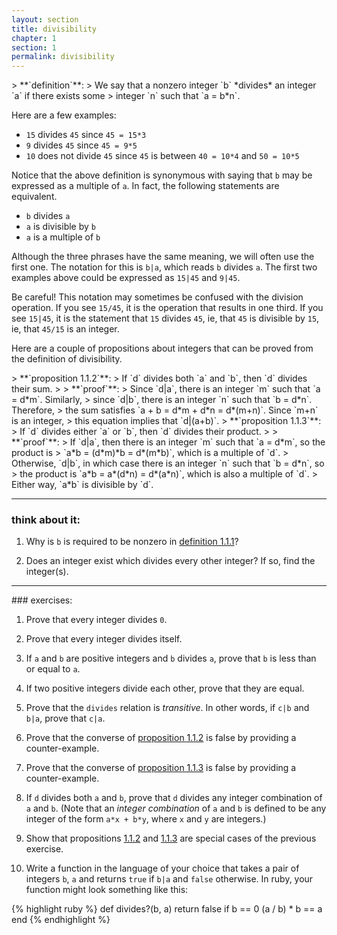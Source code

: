 ```yaml
---
layout: section
title: divisibility
chapter: 1
section: 1
permalink: divisibility
---
```


<span id="1.1.1" />
> **`definition`**:
> We say that a nonzero integer `b` *divides* an integer `a` if there exists some
> integer `n` such that `a = b*n`.

Here are a few examples:
- `15` divides `45` since `45 = 15*3`
- `9` divides `45` since `45 = 9*5`
- `10` does not divide `45` since `45` is between `40 = 10*4` and `50 = 10*5`

Notice that the above definition is synonymous with saying that `b` may be
expressed as a multiple of `a`.  In fact, the following statements are
equivalent.
- `b` divides `a`
- `a` is divisible by `b`
- `a` is a multiple of `b`

Although the three phrases have the same meaning, we will often use the first one.
The notation for this is `b|a`, which reads `b` divides `a`.  The first two
examples above could be expressed as `15|45` and `9|45`.

Be careful!  This notation may sometimes be confused with the division operation.
If you see `15/45`, it is the operation that results in one third.
If you see `15|45`, it is the statement that `15` divides `45`, ie, that `45`
is divisible by `15`, ie, that `45/15` is an integer.

Here are a couple of propositions about integers that can be proved from the
definition of divisibility.

<span id="1.1.2" />
> **`proposition 1.1.2`**:
> If `d` divides both `a` and `b`, then `d` divides their sum.
>
> **`proof`**:
> Since `d|a`, there is an integer `m` such that `a = d*m`.  Similarly,
> since `d|b`, there is an integer `n` such that `b = d*n`.  Therefore,
> the sum satisfies `a + b = d*m + d*n = d*(m+n)`.  Since `m+n` is an integer,
> this equation implies that `d|(a+b)`.

<span id="1.1.3" />
> **`proposition 1.1.3`**:
> If `d` divides either `a` or `b`, then `d` divides their product.
>
> **`proof`**:
> If `d|a`, then there is an integer `m` such that `a = d*m`, so the product is
> `a*b = (d*m)*b = d*(m*b)`, which is a multiple of `d`.
> Otherwise, `d|b`, in which case there is an integer `n` such that `b = d*n`, so
> the product is `a*b = a*(d*n) = d*(a*n)`, which is also a multiple of `d`.
> Either way, `a*b` is divisible by `d`.

---
### think about it:

1. Why is `b` is required to be nonzero in <a href="#1.1.1">definition 1.1.1</a>?

1. Does an integer exist which divides every other integer?  If so, find the integer(s).

---
<span id="exercises" />
### exercises:

1. Prove that every integer divides `0`.

1. Prove that every integer divides itself.

1. If `a` and `b` are positive integers and `b` divides `a`, prove that `b` is less
than or equal to `a`.

1. If two positive integers divide each other, prove that they are equal.

1. Prove that the `divides` relation is *transitive*.  In other words, if `c|b`
and `b|a`, prove that `c|a`.

1. Prove that the converse of <a href="#1.1.2">proposition 1.1.2</a> is false by
providing a counter-example.

1. Prove that the converse of <a href="#1.1.3">proposition 1.1.3</a> is false by
providing a counter-example.

1. If `d` divides both `a` and `b`, prove that `d` divides any integer combination
of `a` and `b`.  (Note that an *integer combination* of `a` and `b` is defined to
be any integer of the form `a*x + b*y`, where `x` and `y` are integers.)

1. Show that propositions <a href="#1.1.2">1.1.2</a> and <a href="#1.1.3">1.1.3</a>
are special cases of the previous exercise.

1. Write a function in the language of your choice that takes a pair of integers
`b`, `a` and returns `true` if `b|a` and `false` otherwise.  In ruby, your function
might look something like this:

{% highlight ruby %}
def divides?(b, a)
  return false if b == 0
  (a / b) * b == a
end
{% endhighlight %}
